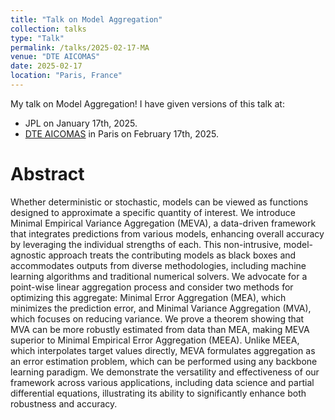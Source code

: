 ```yaml
---
title: "Talk on Model Aggregation"
collection: talks
type: "Talk"
permalink: /talks/2025-02-17-MA
venue: "DTE AICOMAS"
date: 2025-02-17
location: "Paris, France"
---
```


My talk on Model Aggregation! I have given versions of this talk at:
- JPL on January 17th, 2025.
- [DTE AICOMAS](https://dte_aicomas_2025.iacm.info/) in Paris on February 17th, 2025.


Abstract
======
Whether deterministic or stochastic, models can be viewed as functions designed to approximate a specific quantity of interest. 
We introduce Minimal Empirical Variance Aggregation (MEVA), a data-driven framework that integrates predictions from various models, enhancing overall accuracy by leveraging the individual strengths of each. This non-intrusive, model-agnostic approach treats the contributing models as black boxes and accommodates outputs from diverse methodologies, including machine learning algorithms and traditional numerical solvers.
We advocate for a point-wise linear aggregation process and consider two methods for optimizing this aggregate: Minimal Error Aggregation (MEA), which minimizes the prediction error, and Minimal Variance Aggregation (MVA), which focuses on reducing variance. We prove a theorem showing that MVA can be more robustly estimated from data than MEA, making MEVA superior to Minimal Empirical Error Aggregation (MEEA). Unlike MEEA, which interpolates target values directly, MEVA formulates aggregation as an error estimation problem, which can be performed
using any backbone learning paradigm. We demonstrate the versatility and effectiveness of our framework across various applications, including data science and partial differential equations, illustrating its ability to significantly enhance both robustness and accuracy.
